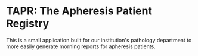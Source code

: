# TAPR:  The Apheresis Patient Registry
This is a small application built for our institution's pathology department to more easily generate morning reports for apheresis patients.
